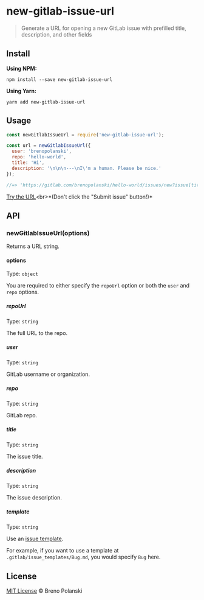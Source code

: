 # new-gitlab-issue-url

> Generate a URL for opening a new GitLab issue with prefilled title, description, and other fields

## Install

**Using NPM:**

```
npm install --save new-gitlab-issue-url
```

**Using Yarn:**

```
yarn add new-gitlab-issue-url
```

## Usage

```js
const newGitlabIssueUrl = require('new-gitlab-issue-url');

const url = newGitlabIssueUrl({
  user: 'brenopolanski',
  repo: 'hello-world',
  title: 'Hi',
  description: '\n\n\n---\nI\'m a human. Please be nice.'
});

//=> 'https://gitlab.com/brenopolanski/hello-world/issues/new?issue[title]=Hi&issue[description]=%0A%0A%0A---%0AI%27m+a+human.+Please+be+nice.'
```

[Try the URL](https://gitlab.com/brenopolanski/hello-world/issues/new?issue[title]=Hi&issue[description]=%0A%0A%0A---%0AI%27m+a+human.+Please+be+nice.)<br>*(Don't click the "Submit issue" button!)*

## API

### newGitlabIssueUrl(options)

Returns a URL string.

#### options

Type: `object`

You are required to either specify the `repoUrl` option or both the `user` and `repo` options.

##### repoUrl

Type: `string`

The full URL to the repo.

##### user

Type: `string`

GitLab username or organization.

##### repo

Type: `string`

GitLab repo.

##### title

Type: `string`

The issue title.

##### description

Type: `string`

The issue description.

##### template

Type: `string`

Use an [issue template](https://gitlab.com/help/user/project/description_templates#description-templates).

For example, if you want to use a template at `.gitlab/issue_templates/Bug.md`, you would specify `Bug` here.

## License

[MIT License](https://brenopolanski.mit-license.org) © Breno Polanski
